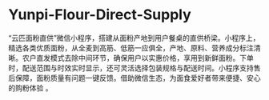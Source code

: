 # Yunpi-Flour-Direct-Supply
“云匹面粉直供”微信小程序，搭建从面粉产地到用户餐桌的直供桥梁。小程序上，精选各类优质面粉，从全麦到高筋、低筋一应俱全，产地、原料、营养成分标注清晰。农户直发模式去除中间环节，确保用户以实惠价格，享用到新鲜面粉。下单时，配送范围与时效实时显示，还可灵活选择包装规格与配送时间。小程序支持售后保障，面粉质量有问题一键反馈。借助微信生态，为面食爱好者带来便捷、安心的购粉体验 。
